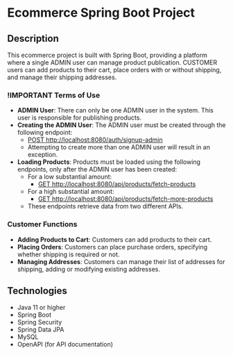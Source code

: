 # Ecommerce Spring Boot Project

## Description

This ecommerce project is built with Spring Boot, providing a platform where a single ADMIN user can manage product publication. CUSTOMER users can add products to their cart, place orders with or without shipping, and manage their shipping addresses.

### !IMPORTANT Terms of Use

- **ADMIN User**: There can only be one ADMIN user in the system. This user is responsible for publishing products.
- **Creating the ADMIN User**: The ADMIN user must be created through the following endpoint:
  - [POST http://localhost:8080/auth/signup-admin](http://localhost:8080/auth/signup-admin)
  - Attempting to create more than one ADMIN user will result in an exception.
- **Loading Products**: Products must be loaded using the following endpoints, only after the ADMIN user has been created:
  - For a low substantial amount:
    - [GET http://localhost:8080/api/products/fetch-products](http://localhost:8080/api/products/fetch-products)
  - For a high substantial amount:
    - [GET http://localhost:8080/api/products/fetch-more-products](http://localhost:8080/api/products/fetch-more-products)
  - These endpoints retrieve data from two different APIs.

### Customer Functions

- **Adding Products to Cart**: Customers can add products to their cart.
- **Placing Orders**: Customers can place purchase orders, specifying whether shipping is required or not.
- **Managing Addresses**: Customers can manage their list of addresses for shipping, adding or modifying existing addresses.

## Technologies

- Java 11 or higher
- Spring Boot
- Spring Security
- Spring Data JPA
- MySQL
- OpenAPI (for API documentation)
